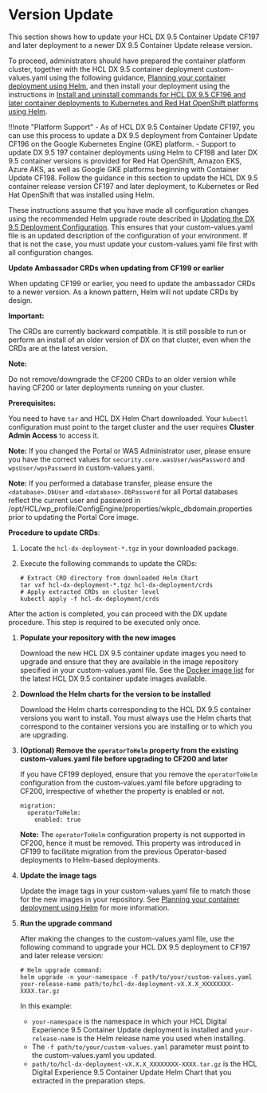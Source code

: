 # Version Update

This section shows how to update your HCL DX 9.5 Container Update CF197 and later deployment to a newer DX 9.5 Container Update release version.

To proceed, administrators should have prepared the container platform cluster, together with the HCL DX 9.5 container deployment custom-values.yaml using the following guidance, [Planning your container deployment using Helm](helm_planning_deployment.md), and then install your deployment using the instructions in [Install and uninstall commands for HCL DX 9.5 CF196 and later container deployments to Kubernetes and Red Hat OpenShift platforms using Helm](helm_install_commands.md).

!!!note "Platform Support"
    -   As of HCL DX 9.5 Container Update CF197, you can use this process to update a DX 9.5 deployment from Container Update CF196 on the Google Kubernetes Engine \(GKE\) platform.
    -   Support to update DX 9.5 197 container deployments using Helm to CF198 and later DX 9.5 container versions is provided for Red Hat OpenShift, Amazon EKS, Azure AKS, as well as Google GKE platforms beginning with Container Update CF198.
    Follow the guidance in this section to update the HCL DX 9.5 container release version CF197 and later deployment, to Kubernetes or Red Hat OpenShift that was installed using Helm.

These instructions assume that you have made all configuration changes using the recommended Helm upgrade route described in [Updating the DX 9.5 Deployment Configuration](helm_operations.md). This ensures that your custom-values.yaml file is an updated description of the configuration of your environment. If that is not the case, you must update your custom-values.yaml file first with all configuration changes.

**Update Ambassador CRDs when updating from CF199 or earlier**

When updating CF199 or earlier, you need to update the ambassador CRDs to a newer version. As a known pattern, Helm will not update CRDs by design.

**Important:**

The CRDs are currently backward compatible. It is still possible to run or perform an install of an older version of DX on that cluster, even when the CRDs are at the latest version.

**Note:**

Do not remove/downgrade the CF200 CRDs to an older version while having CF200 or later deployments running on your cluster.

**Prerequisites:**

You need to have `tar` and HCL DX Helm Chart downloaded. Your `kubectl` configuration must point to the target cluster and the user requires **Cluster Admin Access** to access it.

**Note:** If you changed the Portal or WAS Administrator user, please ensure you have the correct values for `security.core.wasUser/wasPassword` and `wpsUser/wpsPassword` in custom-values.yaml.

**Note:** If you performed a database transfer, please ensure the `<database>.DbUser` and `<database>.DbPassword` for all Portal databases reflect the current user and password in /opt/HCL/wp\_profile/ConfigEngine/properties/wkplc\_dbdomain.properties prior to updating the Portal Core image.

**Procedure to update CRDs**:

1.  Locate the `hcl-dx-deployment-*.tgz` in your downloaded package.
2.  Execute the following commands to update the CRDs:

        # Extract CRD directory from downloaded Helm Chart
        tar vxf hcl-dx-deployment-*.tgz hcl-dx-deployment/crds
        # Apply extracted CRDs on cluster level
        kubectl apply -f hcl-dx-deployment/crds
    
After the action is completed, you can proceed with the DX update procedure. This step is required to be executed only once.

1.  **Populate your repository with the new images**

    Download the new HCL DX 9.5 container update images you need to upgrade and ensure that they are available in the image repository specified in your custom-values.yaml file. See the [Docker image list](../containerization/docker/docker.md) for the latest HCL DX 9.5 container update images available.

2.  **Download the Helm charts for the version to be installed**

    Download the Helm charts corresponding to the HCL DX 9.5 container versions you want to install. You must always use the Helm charts that correspond to the container versions you are installing or to which you are upgrading.

3.  **\(Optional\) Remove the `operatorToHelm` property from the existing custom-values.yaml file before upgrading to CF200 and later**

    If you have CF199 deployed, ensure that you remove the `operatorToHelm` configuration from the custom-values.yaml file before upgrading to CF200, irrespective of whether the property is enabled or not.


        migration:
          operatorToHelm: 
            enabled: true 
    
    **Note:** The `operatorToHelm` configuration property is not supported in CF200, hence it must be removed. This property was introduced in CF199 to facilitate migration from the previous Operator-based deployments to Helm-based deployments.

4.  **Update the image tags**

    Update the image tags in your custom-values.yaml file to match those for the new images in your repository. See [Planning your container deployment using Helm](helm_planning_deployment.md) for more information.

5.  **Run the upgrade command**

    After making the changes to the custom-values.yaml file, use the following command to upgrade your HCL DX 9.5 deployment to CF197 and later release version:

        # Helm upgrade command:
        helm upgrade -n your-namespace -f path/to/your/custom-values.yaml your-release-name path/to/hcl-dx-deployment-vX.X.X_XXXXXXXX-XXXX.tar.gz

    In this example:

    -   `your-namespace` is the namespace in which your HCL Digital Experience 9.5 Container Update deployment is installed and `your-release-name` is the Helm release name you used when installing.
    -   The `-f path/to/your/custom-values.yaml` parameter must point to the custom-values.yaml you updated.
    -   `path/to/hcl-dx-deployment-vX.X.X_XXXXXXXX-XXXX.tar.gz` is the HCL Digital Experience 9.5 Container Update Helm Chart that you extracted in the preparation steps.

<!-- -   **[Running DX Core configuration tasks](../containerization/run_core_config_engine.md)**  
This topic shows how to run manual Core configuration tasks on your HCL DX 9.5 CF197 and later container deployments.
-   **[Migrate to new DAM DB in Helm-based deployments](../containerization/helm_dam_migration_newDB.md)**  
This manual migration process to the new DAM DB is mandatory if you have DX CF196 or CF197 deployed using the Helm-based deployment option and are now upgrading to CF200. It is mandatory because you cannot upgrade to a future release, such as CF201, without manually migrating to the new DB. If you already have CF 198 or CF199 installed using the Helm-based deployment option, then you need not manually migrate the DAM DB.
-   **[Restore Digital Asset Management image to previous version](../digital_asset_mgmt/dam_restore_image_helm.md)**  
This section shows you how to restore the HCL Digital Experience 9.5 Digital Asset Management image to a previous version. -->



